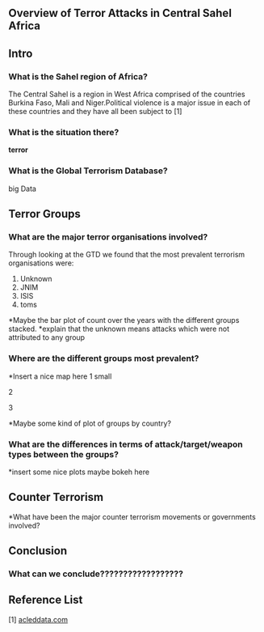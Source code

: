 <h2> Overview of Terror Attacks in Central Sahel Africa </h2>

## Intro

### What is the Sahel region of Africa?
The Central Sahel is a region in West Africa comprised of the countries Burkina Faso, Mali and Niger.Political violence is a major issue in each of these countries and they have all been subject to [1] 

### What is the situation there?
**terror**

### What is the Global Terrorism Database?
big Data



## Terror Groups

### What are the major terror organisations involved?
Through looking at the GTD we found that the most prevalent terrorism organisations were:

1. Unknown
2. JNIM
3. ISIS
4. toms

*Maybe the bar plot of count over the years with the different groups stacked.
*explain that the unknown means attacks which were not attributed to any group



### Where are the different groups most prevalent?
*Insert a nice map here
1 small
<object type="text/html" data="{{ site.baseurl }}/MapPlot2.html"  width="1200" height="700" style="border: none; padding: 0; width:100%; height:20vw"></object>

2
<object type="text/html" data="{{ site.baseurl }}/MapPlot2.html"  width="1200" height="900" style="border: none; padding: 0; width:100%; height:30vw"></object>

3
<object type="text/html" data="{{ site.baseurl }}/MapPlot2.html"  width="1200" height="1100" style="border: none; padding: 0; width:100%; height:40vw"></object>

*Maybe some kind of plot of groups by country?



### What are the differences in terms of attack/target/weapon types between the groups?
*insert some nice plots maybe bokeh here 

## Counter Terrorism
*What have been the major counter terrorism movements or governments involved?

## Conclusion

### What can we conclude??????????????????



## Reference List
[1] <a href="https://acleddata.com/conflict-watchlist-2024/sahel/" target="_blank">acleddata.com</a>